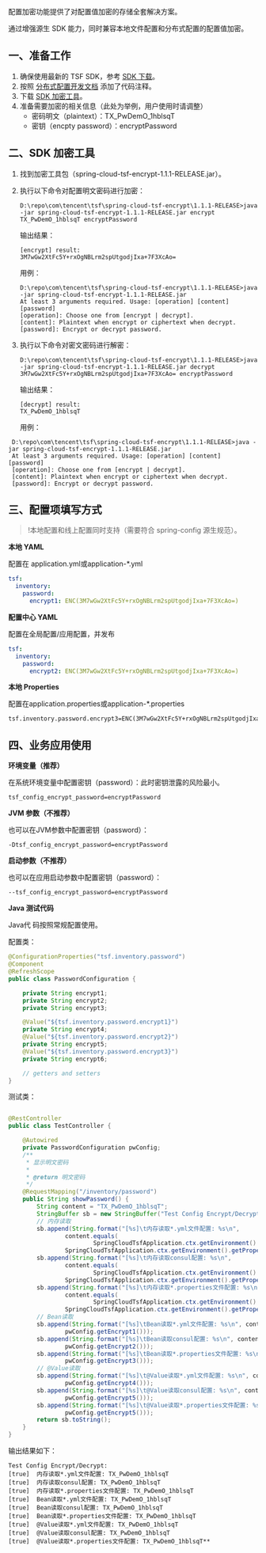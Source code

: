 配置加密功能提供了对配置值加密的存储全套解决方案。

通过增强源生 SDK 能力，同时兼容本地文件配置和分布式配置的配置值加密。

## 一、准备工作

1. 确保使用最新的 TSF SDK，参考 [SDK 下载](https://cloud.tencent.com/document/product/649/20231)。
2. 按照 [分布式配置开发文档](https://cloud.tencent.com/document/product/649/16620) 添加了代码注释。
3. 下载 [SDK 加密工具](https://main.qcloudimg.com/raw/3ed3e6e0263e1218e739fefba2e6cb85/spring-cloud-tsf-encrypt-util-1.1.1-RELEASE.jar)。 
4. 准备需要加密的相关信息（此处为举例，用户使用时请调整）
   - 密码明文（plaintext）：TX_PwDemO_1hblsqT 
   - 密钥（encpty password）：encryptPassword

## 二、SDK 加密工具

1. 找到加密工具包（spring-cloud-tsf-encrypt-1.1.1-RELEASE.jar）。

2. 执行以下命令对配置明文密码进行加密：

   ```
   D:\repo\com\tencent\tsf\spring-cloud-tsf-encrypt\1.1.1-RELEASE>java -jar spring-cloud-tsf-encrypt-1.1.1-RELEASE.jar encrypt TX_PwDemO_1hblsqT encryptPassword
   ```

   输出结果：

   ```
   [encrypt] result:
   3M7wGw2XtFc5Y+rxOgNBLrm2spUtgodjIxa+7F3XcAo=
   ```

   用例：

   ```
   D:\repo\com\tencent\tsf\spring-cloud-tsf-encrypt\1.1.1-RELEASE>java -jar spring-cloud-tsf-encrypt-1.1.1-RELEASE.jar
   At least 3 arguments required. Usage: [operation] [content] [password]
   [operation]: Choose one from [encrypt | decrypt].
   [content]: Plaintext when encrypt or ciphertext when decrypt.
   [password]: Encrypt or decrypt password.
   ```

3. 执行以下命令对密文密码进行解密：

   ```
   D:\repo\com\tencent\tsf\spring-cloud-tsf-encrypt\1.1.1-RELEASE>java -jar spring-cloud-tsf-encrypt-1.1.1-RELEASE.jar decrypt 3M7wGw2XtFc5Y+rxOgNBLrm2spUtgodjIxa+7F3XcAo= encryptPassword
   ```

   输出结果：

   ```
   [decrypt] result:
   TX_PwDemO_1hblsqT
   ```

   用例：

  ```
   D:\repo\com\tencent\tsf\spring-cloud-tsf-encrypt\1.1.1-RELEASE>java -jar spring-cloud-tsf-encrypt-1.1.1-RELEASE.jar
   At least 3 arguments required. Usage: [operation] [content] [password]
   [operation]: Choose one from [encrypt | decrypt].
   [content]: Plaintext when encrypt or ciphertext when decrypt.
   [password]: Encrypt or decrypt password.
 ```

## 三、配置项填写方式

>!本地配置和线上配置同时支持（需要符合 spring-config 源生规范）。

__本地 YAML__

配置在 application.yml或application-*.yml

```yaml
tsf:
  inventory:
    password:
      encrypt1: ENC(3M7wGw2XtFc5Y+rxOgNBLrm2spUtgodjIxa+7F3XcAo=)
```

__配置中心 YAML__

配置在全局配置/应用配置，并发布

```yaml
tsf:
  inventory:
    password:
      encrypt2: ENC(3M7wGw2XtFc5Y+rxOgNBLrm2spUtgodjIxa+7F3XcAo=)
```

__本地 Properties__

配置在application.properties或application-*.properties

```properties
tsf.inventory.password.encrypt3=ENC(3M7wGw2XtFc5Y+rxOgNBLrm2spUtgodjIxa+7F3XcAo=)
```

## 四、业务应用使用

__环境变量（推荐）__

在系统环境变量中配置密钥（password）：此时密钥泄露的风险最小。

```shell
tsf_config_encrypt_password=encryptPassword
```

__JVM 参数（不推荐）__

也可以在JVM参数中配置密钥（password）：

```shell
-Dtsf_config_encrypt_password=encryptPassword
```

__启动参数（不推荐）__

也可以在应用启动参数中配置密钥（password）：

```shell
--tsf_config_encrypt_password=encryptPassword
```

__Java 测试代码__

Java代 码按照常规配置使用。

配置类：

```java
@ConfigurationProperties("tsf.inventory.password")
@Component
@RefreshScope
public class PasswordConfiguration {

    private String encrypt1;
    private String encrypt2;
    private String encrypt3;

    @Value("${tsf.inventory.password.encrypt1}")
    private String encrypt4;
    @Value("${tsf.inventory.password.encrypt2}")
    private String encrypt5;
    @Value("${tsf.inventory.password.encrypt3}")
    private String encrypt6;

    // getters and setters
}
```
测试类：

```java

@RestController
public class TestController {

    @Autowired
    private PasswordConfiguration pwConfig;
    /**
     * 显示明文密码
     * 
     * @return 明文密码
     */
    @RequestMapping("/inventory/password")
    public String showPassword() {
        String content = "TX_PwDemO_1hblsqT";
        StringBuffer sb = new StringBuffer("Test Config Encrypt/Decrypt:\n");
        // 内存读取
        sb.append(String.format("[%s]\t内存读取*.yml文件配置: %s\n",
                content.equals(
                        SpringCloudTsfApplication.ctx.getEnvironment().getProperty("tsf.inventory.password.encrypt1")),
                SpringCloudTsfApplication.ctx.getEnvironment().getProperty("tsf.inventory.password.encrypt1")));
        sb.append(String.format("[%s]\t内存读取consul配置: %s\n",
                content.equals(
                        SpringCloudTsfApplication.ctx.getEnvironment().getProperty("tsf.inventory.password.encrypt2")),
                SpringCloudTsfApplication.ctx.getEnvironment().getProperty("tsf.inventory.password.encrypt2")));
        sb.append(String.format("[%s]\t内存读取*.properties文件配置: %s\n",
                content.equals(
                        SpringCloudTsfApplication.ctx.getEnvironment().getProperty("tsf.inventory.password.encrypt3")),
                SpringCloudTsfApplication.ctx.getEnvironment().getProperty("tsf.inventory.password.encrypt3")));
        // Bean读取
        sb.append(String.format("[%s]\tBean读取*.yml文件配置: %s\n", content.equals(pwConfig.getEncrypt1()),
                pwConfig.getEncrypt1()));
        sb.append(String.format("[%s]\tBean读取consul配置: %s\n", content.equals(pwConfig.getEncrypt2()),
                pwConfig.getEncrypt2()));
        sb.append(String.format("[%s]\tBean读取*.properties文件配置: %s\n", content.equals(pwConfig.getEncrypt3()),
                pwConfig.getEncrypt3()));
        // @Value读取
        sb.append(String.format("[%s]\t@Value读取*.yml文件配置: %s\n", content.equals(pwConfig.getEncrypt4()),
                pwConfig.getEncrypt4()));
        sb.append(String.format("[%s]\t@Value读取consul配置: %s\n", content.equals(pwConfig.getEncrypt5()),
                pwConfig.getEncrypt5()));
        sb.append(String.format("[%s]\t@Value读取*.properties文件配置: %s\n", content.equals(pwConfig.getEncrypt5()),
                pwConfig.getEncrypt5()));
        return sb.toString();
    }
}

```

输出结果如下：

```shell
Test Config Encrypt/Decrypt:
[true]	内存读取*.yml文件配置: TX_PwDemO_1hblsqT
[true]	内存读取consul配置: TX_PwDemO_1hblsqT
[true]	内存读取*.properties文件配置: TX_PwDemO_1hblsqT
[true]	Bean读取*.yml文件配置: TX_PwDemO_1hblsqT
[true]	Bean读取consul配置: TX_PwDemO_1hblsqT
[true]	Bean读取*.properties文件配置: TX_PwDemO_1hblsqT
[true]	@Value读取*.yml文件配置: TX_PwDemO_1hblsqT
[true]	@Value读取consul配置: TX_PwDemO_1hblsqT
[true]	@Value读取*.properties文件配置: TX_PwDemO_1hblsqT**
```


